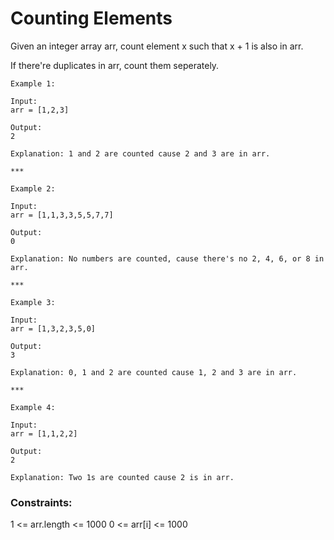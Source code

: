 # Counting Elements

Given an integer array arr, count element x such that x + 1 is also in arr.

If there're duplicates in arr, count them seperately.

```
Example 1:

Input:
arr = [1,2,3]

Output:
2

Explanation: 1 and 2 are counted cause 2 and 3 are in arr.

***

Example 2:

Input:
arr = [1,1,3,3,5,5,7,7]

Output:
0

Explanation: No numbers are counted, cause there's no 2, 4, 6, or 8 in arr.

***

Example 3:

Input:
arr = [1,3,2,3,5,0]

Output:
3

Explanation: 0, 1 and 2 are counted cause 1, 2 and 3 are in arr.

***

Example 4:

Input:
arr = [1,1,2,2]

Output: 
2

Explanation: Two 1s are counted cause 2 is in arr.

```

### Constraints:

1 <= arr.length <= 1000
0 <= arr[i] <= 1000
